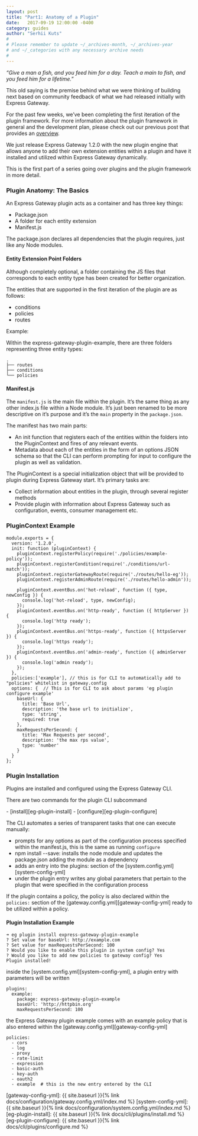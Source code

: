 ```yaml
---
layout: post
title: "Part1: Anatomy of a Plugin"
date:   2017-09-19 12:00:00 -0400
category: guides
author: "Serhii Kuts"
#
# Please remember to update ~/_archives-month, ~/_archives-year
# and ~/_categories with any necessary archive needs
#
---
```

_“Give a man a fish, and you feed him for a day. Teach a main to fish, and you feed him for a lifetime.”_

This old saying is the premise behind what we were thinking of building next based on community feedback of what we had released initially with Express Gateway.
<!--excerpt-->

For the past few weeks, we’ve been completing the first iteration of the plugin framework.  For more information about the plugin framework in general and the development plan, please check out our previous post that provides an [overview][plugin-dev-overview].

We just release Express Gateway 1.2.0 with the new plugin engine that allows anyone to add their own extension entities within a plugin and have it installed and utilized within Express Gateway dynamically.

This is the first part of a series going over plugins and the plugin framework in more detail.

### Plugin Anatomy: The Basics
An Express Gateway plugin acts as a container and has three key things:
* Package.json
* A folder for each entity extension
* Manifest.js

The package.json declares all dependencies that the plugin requires, just like any Node modules.

#### Entity Extension Point Folders
Although completely optional, a folder containing the JS files that corresponds to each entity type has been created for better organization.

The entities that are supported in the first iteration of the plugin are as follows:
* conditions
* policies
* routes

Example:

Within the express-gateway-plugin-example, there are three folders representing three entity types:
```
.
├── routes
├── conditions
└── policies
```


#### Manifest.js
The `manifest.js` is the main file within the plugin.  It’s the same thing as any other index.js file within a Node module. It’s just been renamed to be more descriptive on it’s purpose and it’s the `main` property in the `package.json`.

The manifest has two main parts:
* An init function that registers each of the entities within the folders into the PluginContext and fires of any relevant events.
* Metadata about each of the entities in the form of an options JSON schema so that the CLI can perform prompting for input to configure the plugin as well as validation.

The PluginContext is a special initialization object that will be provided to plugin during Express Gateway start.
It’s primary tasks are:
* Collect information about entities in the plugin, through several register methods
* Provide plugin with information about Express Gateway such as configuration, events, consumer management etc.

### PluginContext Example

```
module.exports = {
  version: '1.2.0',
  init: function (pluginContext) {
    pluginContext.registerPolicy(require('./policies/example-policy'));
    pluginContext.registerCondition(require('./conditions/url-match'));
    pluginContext.registerGatewayRoute(require('./routes/hello-eg'));
    pluginContext.registerAdminRoute(require('./routes/hello-admin'));

    pluginContext.eventBus.on('hot-reload', function ({ type, newConfig }) {
      console.log('hot-reload', type, newConfig);
    });
    pluginContext.eventBus.on('http-ready', function ({ httpServer }) {
      console.log('http ready');
    });
    pluginContext.eventBus.on('https-ready', function ({ httpsServer }) {
      console.log('https ready');
    });
    pluginContext.eventBus.on('admin-ready', function ({ adminServer }) {
      console.log('admin ready');
    });
  },
  policies:['example'], // this is for CLI to automatically add to "policies" whitelist in gateway.config
  options: {  // This is for CLI to ask about params 'eg plugin configure example'
    baseUrl: {
      title: 'Base Url',
      description: 'the base url to initialize',
      type: 'string',
      required: true
    },
    maxRequestsPerSecond: {
      title: 'Max Requests per second',
      description: 'the max rps value',
      type: 'number'
    }
  }
};
```


### Plugin Installation

Plugins are installed and configured using the Express Gateway CLI.

There are two commands for the plugin CLI subcommand
<nav markdown="1">
- [install][eg-plugin-install]
- [configure][eg-plugin-configure]
</nav>

The CLI automates a series of transparent tasks that one can execute manually:
- prompts for any options as part of the configuration process specified within the manifest.js, this is the same as running `configure`
- npm install --save: installs the node module and updates the package.json adding the module as a dependency
- adds an entry into the plugins: section of the [system.config.yml][system-config-yml]
- under the plugin entry writes any global parameters that pertain to the plugin that were specified in the configuration process

If the plugin contains a policy, the policy is also declared within the `policies:` section of the [gateway.config.yml][gateway-config-yml] ready to be utilized within a policy.

#### Plugin Installation Example

```
➜ eg plugin install express-gateway-plugin-example
? Set value for baseUrl: http://example.com
? Set value for maxRequestsPerSecond: 100
? Would you like to enable this plugin in system config? Yes
? Would you like to add new policies to gateway config? Yes
Plugin installed!
```
inside the [system.config.yml][system-config-yml], a plugin entry with parameters will be written

```
plugins:
  example:
    package: express-gateway-plugin-example
    baseUrl: 'http://httpbin.org'
    maxRequestsPerSecond: 100
```

the Express Gateway plugin example comes with an example policy that is also entered within the [gateway.config.yml][gateway-config-yml]

```
policies:
  - cors
  - log
  - proxy
  - rate-limit
  - expression
  - basic-auth
  - key-auth
  - oauth2
  - example  # this is the new entry entered by the CLI
```

[plugin-dev-overview]: http://www.express-gateway.io/plugin-development-plan
[gateway-config-yml]: {{ site.baseurl }}{% link docs/configuration/gateway.config.yml/index.md %}
[system-config-yml]: {{ site.baseurl }}{% link docs/configuration/system.config.yml/index.md %}
[eg-plugin-install]: {{ site.baseurl }}{% link docs/cli/plugins/install.md %}
[eg-plugin-configure]: {{ site.baseurl }}{% link docs/cli/plugins/configure.md %}
